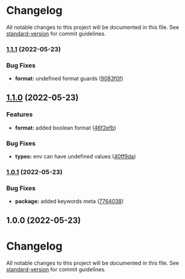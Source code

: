 # Changelog

All notable changes to this project will be documented in this file. See [standard-version](https://github.com/conventional-changelog/standard-version) for commit guidelines.

### [1.1.1](https://github.com/CorentinTh/figue/compare/v1.1.0...v1.1.1) (2022-05-23)


### Bug Fixes

* **format:** undefined format guards ([9083f0f](https://github.com/CorentinTh/figue/commit/9083f0fffbe6d56ec4de05e70cd6ad92e4046a4b))

## [1.1.0](https://github.com/CorentinTh/figue/compare/v1.0.1...v1.1.0) (2022-05-23)


### Features

* **format:** added boolean format ([46f2efb](https://github.com/CorentinTh/figue/commit/46f2efb860e8becc4306fa2756214a64e7153eab))


### Bug Fixes

* **types:** env can have undefined values ([40ff9da](https://github.com/CorentinTh/figue/commit/40ff9dac4e2e19c9e1177ebddcaee2eff8b39da4))

### [1.0.1](https://github.com/CorentinTh/figue/compare/v1.0.0...v1.0.1) (2022-05-23)


### Bug Fixes

* **package:** added keywords meta ([7764038](https://github.com/CorentinTh/figue/commit/7764038b3939562f3ebfac691803273d7dabf386))

## 1.0.0 (2022-05-23)

# Changelog

All notable changes to this project will be documented in this file. See [standard-version](https://github.com/conventional-changelog/standard-version) for commit guidelines.
